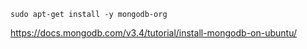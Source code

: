 `sudo apt-get install -y mongodb-org`

https://docs.mongodb.com/v3.4/tutorial/install-mongodb-on-ubuntu/

